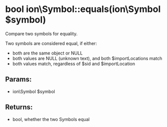 # bool ion\Symbol::equals(ion\Symbol $symbol)

Compare two symbols for equality.

Two symbols are considered equal, if either:
* both are the same object or NULL
* both values are NULL (unknown text), and both $importLocations match
* both values match, regardless of $sid and $importLocation




## Params:

* ion\Symbol $symbol  
   


## Returns:

* bool, whether the two Symbols equal


